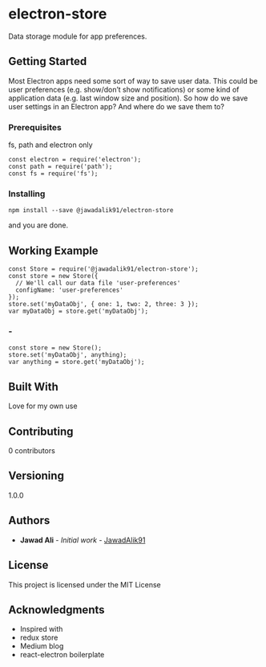# electron-store

Data storage module for app preferences.

## Getting Started

Most Electron apps need some sort of way to save user data. This could be user preferences (e.g. show/don’t show notifications) or some kind of application data (e.g. last window size and position). So how do we save user settings in an Electron app? And where do we save them to?

### Prerequisites

fs, path and electron only

```
const electron = require('electron');
const path = require('path');
const fs = require('fs');
```

### Installing

```
npm install --save @jawadalik91/electron-store
```
and you are done.

## Working Example

```
const Store = require('@jawadalik91/electron-store');
const store = new Store({
  // We'll call our data file 'user-preferences'
  configName: 'user-preferences'
});
store.set('myDataObj', { one: 1, two: 2, three: 3 });
var myDataObj = store.get('myDataObj');
```

### - 


```
const store = new Store();
store.set('myDataObj', anything);
var anything = store.get('myDataObj');
```

## Built With

Love for my own use

## Contributing

0 contributors

## Versioning

1.0.0

## Authors

* **Jawad Ali** - *Initial work* - [JawadAlik91](https://github.com/jawadalik91)


## License

This project is licensed under the MIT License

## Acknowledgments

* Inspired with 
*   redux store
*   Medium blog
*   react-electron boilerplate
